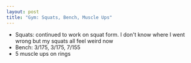 ```yaml
---
layout: post
title: "Gym: Squats, Bench, Muscle Ups"
---
```


- Squats: continued to work on squat form. I don't know where I went wrong but my squats all feel weird now
- Bench: 3/175, 3/175, 7/155
- 5 muscle ups on rings

